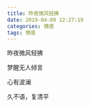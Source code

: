 ```yaml
---
title: 昨夜微风轻拂
date: 2019-04-09 12:27:19
categories: 情感
tags: 情感
---
```


昨夜微风轻拂

梦醒无人倾言

心有波澜

久不语，复清平
